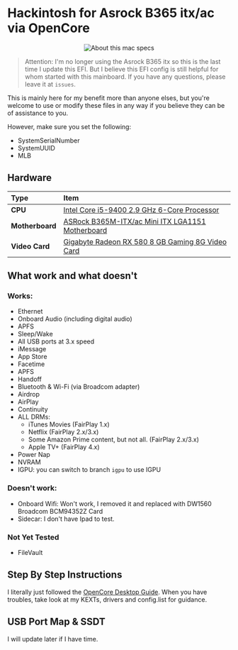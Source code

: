 # Hackintosh for Asrock B365 itx/ac via OpenCore

<p align="center">
  <img src="https://i.imgur.com/1lqffJF.png" alt="About this mac specs">
</p>

> Attention: I'm no longer using the Asrock B365 itx so this is the last time I update this EFI.
> But I believe this EFI config is still helpful for whom started with this mainboard.
> If you have any questions, please leave it at `issues`.

This is mainly here for my benefit more than anyone elses, but you're welcome to use or modify these files in any way if you believe    they can be of assistance to you.

However, make sure you set the following:

- SystemSerialNumber
- SystemUUID
- MLB


## Hardware

Type|Item
:----|:----
**CPU** | [Intel Core i5-9400 2.9 GHz 6-Core Processor](https://pcpartpicker.com/product/V4RzK8/intel-core-i5-9400-29-ghz-6-core-processor-bx80684i59400)
**Motherboard** | [ASRock B365M-ITX/ac Mini ITX LGA1151 Motherboard](https://pcpartpicker.com/product/4DBTwP/asrock-b365m-itxac-mini-itx-lga1151-motherboard-b365m-itxac)
**Video Card** | [Gigabyte Radeon RX 580 8 GB Gaming 8G Video Card](https://pcpartpicker.com/product/KQQRsY/gigabyte-radeon-rx-580-8gb-gaming-8g-video-card-gv-rx580gaming-8gd)

## What work and what doesn't

### Works:
- Ethernet
- Onboard Audio (including digital audio)
- APFS
- Sleep/Wake
- All USB ports at 3.x speed
- iMessage
- App Store
- Facetime
- APFS
- Handoff
- Bluetooth & Wi-Fi (via Broadcom adapter)
- Airdrop
- AirPlay
- Continuity
- ALL DRMs:
  - iTunes Movies (FairPlay 1.x)
  - Netflix (FairPlay 2.x/3.x)
  - Some Amazon Prime content, but not all. (FairPlay 2.x/3.x)
  - Apple TV+ (FairPlay 4.x)
- Power Nap
- NVRAM
- IGPU: you can switch to branch `igpu` to use IGPU


### Doesn't work:

* Onboard Wifi: Won't work, I removed it and replaced with DW1560 Broadcom BCM94352Z Card
* Sidecar: I don't have Ipad to test.

### Not Yet Tested

- FileVault

## Step By Step Instructions

I literally just followed the [OpenCore Desktop Guide](https://dortania.github.io/OpenCore-Desktop-Guide/). When you have troubles, take look at my KEXTs, drivers and config.list for guidance.


## USB Port Map & SSDT

I will update later if I have time.
